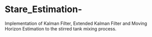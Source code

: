 # Stare_Estimation-
Implementation of Kalman Filter, Extended Kalman Filter and Moving Horizon Estimation to the stirred tank mixing process.
